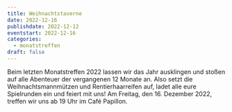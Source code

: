 ```yaml
---
title: Weihnachtstaverne
date: 2022-12-16
publishdate: 2022-12-12
eventstart: 2022-12-16
categories:
  - monatstreffen
draft: false
---
```

Beim letzten Monatstreffen 2022 lassen wir das Jahr ausklingen und stoßen auf alle Abenteuer der vergangenen 12 Monate an. Also setzt die Weihnachtsmannmützen und Rentierhaarreifen auf, ladet alle eure Spielrunden ein und feiert mit uns! Am Freitag, den 16. Dezember 2022, treffen wir uns ab 19 Uhr im Café Papillon. 

